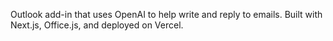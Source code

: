 Outlook add-in that uses OpenAI to help write and reply to emails. Built with Next.js, Office.js, and deployed on Vercel.
